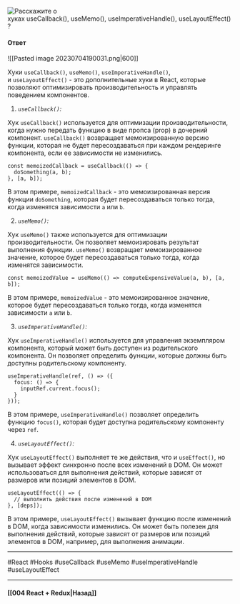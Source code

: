 ![Расскажите о хуках `useCallback()`, `useMemo()`, `useImperativeHandle()`, `useLayoutEffect()`?](https://youtu.be/GZUy2i6QN7o?t=449)

#### Ответ

![[Pasted image 20230704190031.png|600]]

Хуки `useCallback()`, `useMemo()`, `useImperativeHandle()`, и `useLayoutEffect()` - это дополнительные хуки в React, которые позволяют оптимизировать производительность и управлять поведением компонентов.

1. *`useCallback()`:*

Хук `useCallback()` используется для оптимизации производительности, когда нужно передать функцию в виде пропса (prop) в дочерний компонент. `useCallback()` возвращает мемоизированную версию функции, которая не будет пересоздаваться при каждом рендеринге компонента, если ее зависимости не изменились.

```
const memoizedCallback = useCallback(() => {
  doSomething(a, b);
}, [a, b]);
```

В этом примере, `memoizedCallback` - это мемоизированная версия функции `doSomething`, которая будет пересоздаваться только тогда, когда изменятся зависимости `a` или `b`.

2. *`useMemo()`:*

Хук `useMemo()` также используется для оптимизации производительности. Он позволяет мемоизировать результат выполнения функции. `useMemo()` возвращает мемоизированное значение, которое будет пересоздаваться только тогда, когда изменятся зависимости.

```
const memoizedValue = useMemo(() => computeExpensiveValue(a, b), [a, b]);
```

В этом примере, `memoizedValue` - это мемоизированное значение, которое будет пересоздаваться только тогда, когда изменятся зависимости `a` или `b`.

3. *`useImperativeHandle()`:*

Хук `useImperativeHandle()` используется для управления экземпляром компонента, который может быть доступен из родительского компонента. Он позволяет определить функции, которые должны быть доступны родительскому компоненту.

```
useImperativeHandle(ref, () => ({
  focus: () => {
    inputRef.current.focus();
  }
}));
```

В этом примере, `useImperativeHandle()` позволяет определить функцию `focus()`, которая будет доступна родительскому компоненту через `ref`.

4. *`useLayoutEffect()`:*

Хук `useLayoutEffect()` выполняет те же действия, что и `useEffect()`, но вызывает эффект синхронно после всех изменений в DOM. Он может использоваться для выполнения действий, которые зависят от размеров или позиций элементов в DOM.

```
useLayoutEffect(() => {
  // выполнить действия после изменений в DOM
}, [deps]);
```

В этом примере, `useLayoutEffect()` вызывает функцию после изменений в DOM, когда зависимости изменились. Он может быть полезен для выполнения действий, которые зависят от размеров или позиций элементов в DOM, например, для выполнения анимации.

____
#React #Hooks #useCallback #useMemo #useImperativeHandle #useLayoutEffect

____

#### [[004 React + Redux|Назад]]